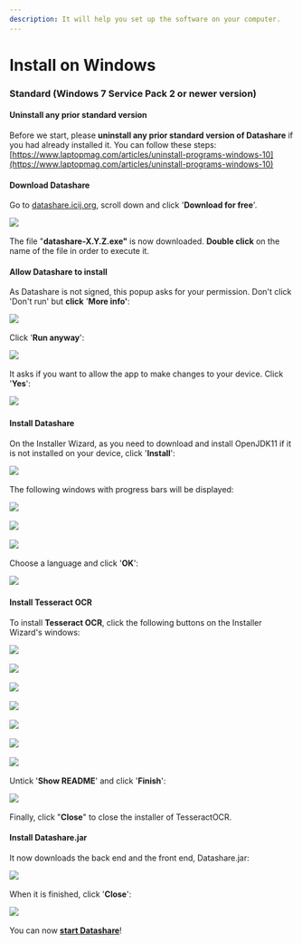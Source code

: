 ```yaml
---
description: It will help you set up the software on your computer.
---
```


# Install on Windows

### **Standard (Windows 7 Service Pack 2 or newer version)**

#### Uninstall any prior standard version

Before we start, please **uninstall any prior standard version of Datashare** if you had already installed it. You can follow these steps: [https://www.laptopmag.com/articles/uninstall-programs-windows-10](https://www.laptopmag.com/articles/uninstall-programs-windows-10)

#### Download Datashare

Go to [datashare.icij.org](https://datashare.icij.org), scroll down and click '**Download for free**'.

![](<../../.gitbook/assets/Capture d’écran 2020-09-24 à 09.59.47 (1) (1) (1) (1) (1) (1).png>)

The file "**datashare-X.Y.Z.exe"** is now downloaded. **Double click** on the name of the file in order to execute it.

#### Allow Datashare to install

As Datashare is not signed, this popup asks for your permission. Don't click 'Don't run' but **click** '**More info'**:

![](<../../.gitbook/assets/VirtualBox\_WinDev1808Eval\_1\_19\_03\_2020\_15\_45\_55 (1).png>)

Click '**Run anyway**':

![](<../../.gitbook/assets/VirtualBox\_WinDev1808Eval\_1\_19\_03\_2020\_15\_46\_41 (1).png>)

It asks if you want to allow the app to make changes to your device. Click '**Yes**':

![](../../.gitbook/assets/VirtualBox\_WinDev1808Eval\_1\_19\_03\_2020\_15\_48\_53.png)

#### Install Datashare

On the Installer Wizard, as you need to download and install OpenJDK11 if it is not installed on your device, click '**Install**':

![](../../.gitbook/assets/VirtualBox\_WinDev1808Eval\_1\_19\_03\_2020\_15\_49\_28.png)

The following windows with progress bars will be displayed:

![](../../.gitbook/assets/VirtualBox\_WinDev1808Eval\_1\_19\_03\_2020\_15\_49\_41.png)

![](../../.gitbook/assets/VirtualBox\_WinDev1808Eval\_1\_19\_03\_2020\_15\_50\_01.png)

![](../../.gitbook/assets/VirtualBox\_WinDev1808Eval\_1\_19\_03\_2020\_15\_50\_21.png)

Choose a language and click '**OK**':

![](../../.gitbook/assets/VirtualBox\_WinDev1808Eval\_1\_19\_03\_2020\_15\_50\_35.png)

#### Install Tesseract OCR

To install **Tesseract OCR**, click the following buttons on the Installer Wizard's windows:

![](../../.gitbook/assets/VirtualBox\_WinDev1808Eval\_1\_19\_03\_2020\_15\_50\_45.png)

![](../../.gitbook/assets/VirtualBox\_WinDev1808Eval\_1\_19\_03\_2020\_15\_50\_58.png)

![](../../.gitbook/assets/VirtualBox\_WinDev1808Eval\_1\_19\_03\_2020\_15\_51\_08.png)

![](../../.gitbook/assets/VirtualBox\_WinDev1808Eval\_1\_19\_03\_2020\_15\_51\_19.png)

![](../../.gitbook/assets/VirtualBox\_WinDev1808Eval\_1\_19\_03\_2020\_15\_51\_34.png)

![](../../.gitbook/assets/VirtualBox\_WinDev1808Eval\_1\_19\_03\_2020\_15\_51\_47.png)

![](../../.gitbook/assets/VirtualBox\_WinDev1808Eval\_1\_19\_03\_2020\_15\_51\_59.png)

Untick '**Show README**' and click '**Finish**':

![](../../.gitbook/assets/VirtualBox\_WinDev1808Eval\_1\_19\_03\_2020\_15\_52\_14.png)

Finally, click "**Close**" to close the installer of TesseractOCR.



#### Install Datashare.jar

It now downloads the back end and the front end, Datashare.jar:

![](../../.gitbook/assets/VirtualBox\_WinDev1808Eval\_1\_19\_03\_2020\_15\_52\_27.png)

When it is finished, click '**Close**':

![](../../.gitbook/assets/VirtualBox\_WinDev1808Eval\_1\_19\_03\_2020\_15\_55\_17.png)

You can now [**start Datashare**](open-datashare-on-windows.md)!
